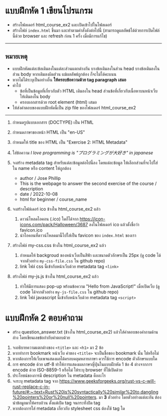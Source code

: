 # แบบฝึกหัด 1 เขียนโปรแกรม
* สร้างโฟลเดอร์ html_course_ex2 และเปิดเข้าไปในโฟลเดอร์
* สร้างไฟล์ `index.html` ขึ้นมา และทำตามคำสั่งดังต่อไปนี้ (สามารถดูผลลัพธ์ได้ด้วยการเปิดไฟล์นี้ด้วย browser และ refresh ก่อน 1 ครั้ง เมื่อมีการแก้ไข)
<hr>

## หมายเหตุ
* แบบฝึกหัดแต่ละข้อเติมลงในแต่ละส่วนแตกต่างกัน บางข้อเติมลงในส่วน head บางข้อเติมลงในส่วน body หากเติมลงผิดส่วน แม้ผลลัพธ์ถูกต้อง ก็จะไม่ได้คะแนน
* หากไม่ได้ระบุเป็นอย่างอื่น **ให้ครอบข้อความด้วย tag paragraph เสมอ**
* คำใบ้
    * ข้อที่เป็นข้อมูลที่เกี่ยวกับตัว HTML เติมลงใน head ส่วนข้อที่เกี่ยวกับเนื้อหาบนหน้าเว็บ ให้เติมลงใน body
    * ครอบเอกสารด้วย root element (html) เสมอ
* ให้ส่งคำตอบของแบบฝึกหัดนี้เป็น zip file ของโฟลเดอร์ html_course_ex2
<hr>

1. กำหนดรูปแบบเอกสาร (DOCTYPE) เป็น HTML
1. กำหนดภาษาของหน้า HTML เป็น "en-US"
1. กำหนดให้ title ของ HTML เป็น "Exercise 2: HTML Metadata"
1. ใส่ข้อความ *I love programming is "プログラミングが大好き" in japanese*
1. จงสร้าง metadata tag สำหรับแต่ละข้อมูลต่อไปนี้ลง โดยแต่ละข้อมูล ให้เลือกส่วนที่จะไปใส่ใน name หรือ content ให้ถูกต้อง
    * author / Jose Phillip
    * This is the webpage to answer the second exercise of the course / description
    * date / 2022-10-08
    * html for beginner / course_name

1. จงสร้างโฟล์เดอร์ ico ข้างใน html_course_ex2 แล้ว
    1. ดาวน์โหลดไอคอน (.ico) ใดก็ได้จาก https://icon-icons.com/pack/Halloween/3687 ลงในโฟลเดอร์ ico แล้วตั้งชื่อว่า favicon.ico
    2. นำไอคอนที่ดาวน์โหลดมานี้ไปใส่เป็น favicon ของ `index.html` ของเรา
1. สร้างไฟล์ my-css.css ข้างใน html_course_ex2 แล้ว
    1. กำหนดให้ backgroud ของหน้าเว็บเป็นสีฟ้า และขนาดตัวอักษรเป็น 25px (ดู code ได้จากตัวอย่าง `my-css-file.css` ใน github repo)
    1. link ไฟล์ css นี้เข้ากับหน้าเว็บด้วย metadata tag `<link>`
1. สร้างไฟล์ my-js.js ข้างใน html_course_ex2 แล้ว
    1. ทำให้มีการแสดง pop-up พร้อมข้อความ "Hello from JavaScript!" เมื่อเปิดเว็บ (ดู code ได้จากตัวอย่าง `my-js-file.css` ใน github repo)
    1. link ไฟล์ javascript นี้เข้ากับหน้าเว็บด้วย metadata tag `<script>`

# แบบฝึกหัด 2 ตอบคำถาม
* สร้าง question_answer.txt (ข้างใน html_course_ex2) แล้วใส่คำตอบของคำถามด้านล่าง โดยเขียนเลขข้อกำกับคำตอบด้วย
1. จงอธิบายความแตกต่างของ `<title>` และ `<h1>` มา 2 ข้อ
1. หากทำการ bookmark หน้าเว็บ ค่าของ `<title>` จะเป็นชื่อของ bookmark นั้น ใช่หรือไม่
1. หากต้องการให้เว็บเพจแสดงผลได้ครอบคลุมหลายภาษา ควรใช้การ encode ตัวอักษรแบบใด
1. การ encode ด้วย utf-8 ทำให้การแสดงผลภาษาญี่ปุ่นในแบบฝึกหัด 1 ข้อ 4 ต่างจากการ encode ด้วย ISO-8859-1 หรือไม่ ให้ระบุ browser ที่ใช้เปิดด้วย
1. ประโยชน์ของการมี description ใน metadata คืออะไร
1. จงระบุ metadata tag จาก https://www.geeksforgeeks.org/rust-vs-c-will-rust-replace-c-in-future/#:~:text=Rust%20is%20syntactically%20similar%20to,dangling%20pointers%20or%20null%20pointers. มา **3**  ตัวอย่าง โดยตัวอย่างแต่ละอัน ต้องนำข้อมูลมาให้ครบถ้วน ตั้งแต่เปิด tag จนกระทั่งปิด tag
1. หากต้องการใส่ metadata เกี่ยวกับ stylesheet css ต้องใช้ tag ใด
